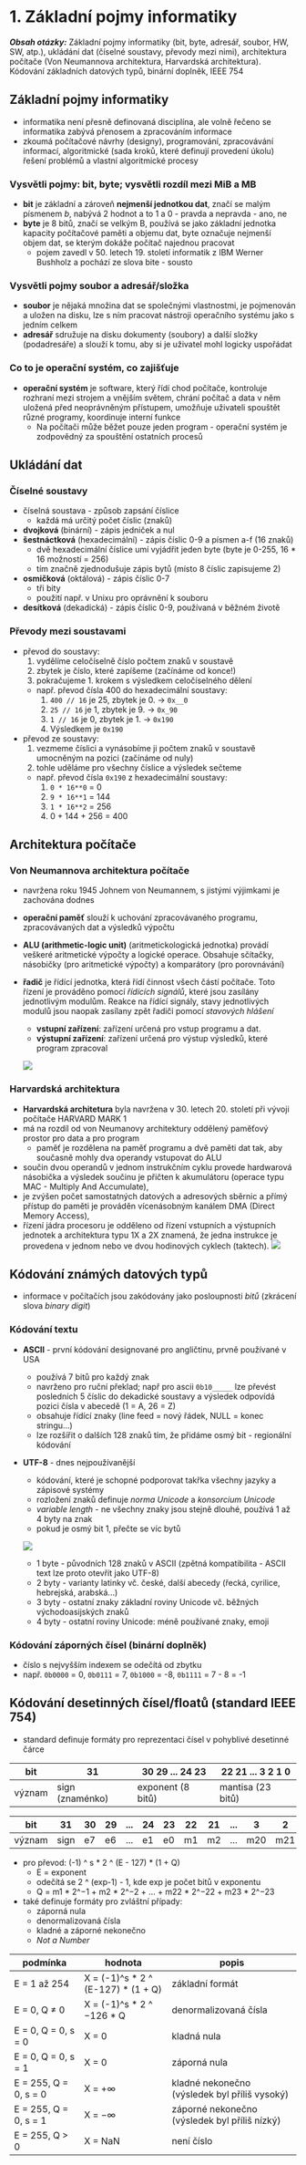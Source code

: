 # 1. Základní pojmy informatiky

***Obsah otázky:*** Základní pojmy informatiky (bit, byte, adresář, soubor, HW, SW, atp.), ukládání dat (číselné soustavy, převody  mezi nimi), architektura počítače (Von Neumannova architektura, Harvardská architektura). Kódování základních  datových typů, binární doplněk, IEEE 754

## Základní pojmy informatiky
- informatika není přesně definovaná disciplína, ale volně řečeno se informatika zabývá přenosem a zpracováním informace
- zkoumá počítačové návrhy (designy), programování, zpracovávání informací, algoritmické (sada kroků, které definují provedení úkolu) řešení problémů a vlastní algoritmické procesy

### Vysvětli pojmy: bit, byte; vysvětli rozdíl mezi MiB a MB
- **bit** je základní a zároveň **nejmenší jednotkou dat**, značí se malým písmenem *b*, nabývá 2 hodnot a to 1 a 0 - pravda a nepravda - ano, ne
- **byte** je 8 bitů, značí se velkým B, používá se jako základní jednotka kapacity počítačové paměti a objemu dat, byte označuje nejmenší objem dat, se kterým dokáže počítač najednou pracovat
    - pojem zavedl v 50. letech 19. století informatik z IBM Werner Bushholz a pochází ze slova bite - sousto

### Vysvětli pojmy soubor a adresář/složka
- **soubor** je nějaká množina dat se společnými vlastnostmi, je pojmenován a uložen na disku, lze s ním pracovat nástroji operačního systému jako s jedním celkem
- **adresář** sdružuje na disku dokumenty (soubory) a další složky (podadresáře) a slouží k tomu, aby si je uživatel mohl logicky uspořádat

### Co to je operační systém, co zajišťuje
- **operační systém** je software, který řídí chod počítače, kontroluje rozhraní mezi strojem a vnějším světem, chrání počítač a data v něm uložená před neoprávněným přístupem, umožňuje uživateli spouštět různé programy, koordinuje interní funkce
    - Na počítači může běžet pouze jeden program - operační systém je zodpovědný za spouštění ostatních procesů

## Ukládání dat
### Číselné soustavy
- číselná soustava - způsob zapsání číslice
    - každá má určitý počet číslic (znaků)
- **dvojková** (binární) - zápis jedniček a nul
- **šestnáctková** (hexadecimální) - zápis číslic 0-9 a písmen a-f (16 znaků)
    - dvě hexadecimální číslice umí vyjádřit jeden byte (byte je 0-255, 16 * 16 možností = 256)
    - tím značně zjednodušuje zápis bytů (místo 8 číslic zapisujeme 2)
- **osmičková** (oktálová) - zápis číslic 0-7
    - tři bity
    - použití např. v Unixu pro oprávnění k souboru
- **desítková** (dekadická) - zápis číslic 0-9, používaná v běžném životě 

### Převody mezi soustavami
- převod do soustavy:
  1. vydělíme celočíselně číslo počtem znaků v soustavě
  2. zbytek je číslo, které zapíšeme (začínáme od konce!)
  3. pokračujeme 1. krokem s výsledkem celočíselného dělení
    - např. převod čísla 400 do hexadecimální soustavy:  
        1. `400 // 16` je 25, zbytek je 0. -> `0x__0`
        2. `25 // 16` je 1, zbytek je 9. -> `0x_90`
        3. `1 // 16` je 0, zbytek je 1. -> `0x190`
        4. Výsledkem je `0x190`
- převod ze soustavy:
  1. vezmeme číslici a vynásobíme ji počtem znaků v soustavě umocněným na pozici (začínáme od nuly)
  2. tohle uděláme pro všechny číslice a výsledek sečteme
    - např. převod čísla `0x190` z hexadecimální soustavy:
        1. `0 * 16**0` = 0
        2. `9 * 16**1` = 144
        3. `1 * 16**2` = 256
        4. 0 + 144 + 256 = 400

## Architektura počítače
### Von Neumannova architektura počítače
- navržena roku 1945 Johnem von Neumannem, s jistými výjimkami je zachována dodnes
- **operační paměť** slouží k uchování zpracovávaného programu, zpracovávaných dat a výsledků výpočtu
- **ALU (arithmetic-logic unit)** (aritmetickologická jednotka) provádí veškeré aritmetické výpočty a logické operace. Obsahuje sčítačky, násobičky (pro aritmetické výpočty) a komparátory (pro porovnávání)
- **řadič** je řídící jednotka, která řídí činnost všech částí počítače. Toto řízení je prováděno pomocí *řídících signálů*, které jsou zasílány jednotlivým modulům. Reakce na řídící signály, stavy jednotlivých modulů jsou naopak zasílany zpět řadiči pomocí *stavových hlášení*
    - **vstupní zařízení**: zařízení určená pro vstup programu a dat.
    - **výstupní zařízení**: zařízení určená pro výstup výsledků, které program zpracoval

  ![](res/01_Neumann.png)

### Harvardská architektura
- **Harvardská architetura** byla navržena v 30. letech 20. století při vývoji počítače HARVARD MARK 1 
- má na rozdíl od von Neumanovy architektury oddělený paměťový prostor pro data a pro program
    - paměť je rozdělena na paměť programu a dvě paměti dat tak, aby současně mohly dva operandy vstupovat do ALU
- součin dvou operandů v jednom instrukčním cyklu provede hardwarová násobička a výsledek součinu je přičten k akumulátoru (operace typu MAC - Multiply And Accumulate),
- je zvýšen počet samostatných datových a adresových sběrnic a přímý přístup do paměti je prováděn vícenásobným kanálem DMA (Direct Memory Access),
- řízení jádra procesoru je odděleno od řízení vstupních a výstupních jednotek a architektura typu 1X a 2X znamená, že jedna instrukce je provedena v jednom nebo ve dvou hodinových cyklech (taktech).
  ![](res/01_Hardvard.png)

## Kódování známých datových typů
- informace v počítačích jsou zakódovány jako posloupnosti *bitů* (zkrácení slova *binary digit*)

### Kódování textu
- **ASCII** - první kódování designované pro angličtinu, prvně používané v USA
    - používá 7 bitů pro každý znak
    - navrženo pro ruční překlad; např pro ascii `0b10_____` lze převést posledních 5 číslic do dekadické soustavy a výsledek odpovídá pozici čísla v abecedě (1 = A, 26 = Z)
    - obsahuje řídící znaky (line feed = nový řádek, NULL = konec stringu...)
    - lze rozšířit o dalších 128 znaků tím, že přidáme osmý bit - regionální kódování
- **UTF-8** - dnes nejpoužívanější
    - kódování, které je schopné podporovat takřka všechny jazyky a zápisové systémy 
    - rozložení znaků definuje *norma Unicode* a *konsorcium Unicode* 
    - *variable length* - ne všechny znaky jsou stejně dlouhé, používá 1 až 4 byty na znak
    - pokud je osmý bit 1, přečte se víc bytů 

  ![](res/01_UTF8.png)
    - 1 byte - původních 128 znaků v ASCII (zpětná kompatibilita - ASCII text lze proto otevřít jako UTF-8)
    - 2 byty - varianty latinky vč. české, další abecedy (řecká, cyrilice, hebrejská, arabská...) 
    - 3 byty - ostatní znaky základní roviny Unicode vč. běžných východoasijských znaků
    - 4 byty - ostatní roviny Unicode: méně používané znaky, emoji

### Kódování záporných čísel (binární doplněk)
- číslo s nejvyšším indexem se odečítá od zbytku
- např. `0b0000` = 0, `0b0111` = 7, `0b1000` = -8, `0b1111` = 7 - 8 = -1

## Kódování desetinných čísel/floatů (standard IEEE 754)
- standard definuje formáty pro reprezentaci čísel v pohyblivé desetinné čárce

| bit | 31 | 30 29 ... 24 23 | 22 21 ... 3 2 1 0 |
| ------ | --------------- | ----------------- | ----------------- |
| význam | sign (znaménko) | exponent (8 bitů) | mantisa (23 bitů) |

| bit | 31 | 30 | 29 | ... | 24 | 23 | 22 | 21 | ... | 3 | 2 | 1 | 0 |
| ------ | ---- | -- | -- | --- | -- | -- | -- | -- | --- | --- | --- | --- | --- |
| význam | sign | e7 | e6 | ... | e1 | e0 | m1 | m2 | ... | m20 | m21 | m22 | m23 |

- pro převod: (-1) ^ s * 2 ^ (E - 127) * (1 + Q)
    - E = exponent
    - odečítá se 2 ^ (exp-1) - 1, kde exp je počet bitů v exponentu
    - Q = m1 * 2^−1 + m2 * 2^−2 + … + m22 * 2^−22 + m23 * 2^−23
- také definuje formáty pro zvláštní případy:
    - záporná nula
    - denormalizovaná čísla
    - kladné a záporné nekonečno
    - *Not a Number* 

| podmínka | hodnota | popis |
| --- | --- | --- |
| E = 1 až 254 | X = (-1)^s * 2 ^ (E-127) * (1 + Q) | základní formát |
| E = 0, Q ≠ 0 | X = (-1)^s * 2 ^ −126 * Q | denormalizovaná čísla |
| E = 0, Q = 0, s = 0 | X = 0 | kladná nula |
| E = 0, Q = 0, s = 1 | X = 0 | záporná nula |
| E = 255, Q = 0, s = 0 | X = +∞ | kladné nekonečno (výsledek byl příliš vysoký) |
| E = 255, Q = 0, s = 1 | X = −∞ | záporné nekonečno (výsledek byl příliš nízký) |
| E = 255, Q > 0 | X = NaN | není číslo  |